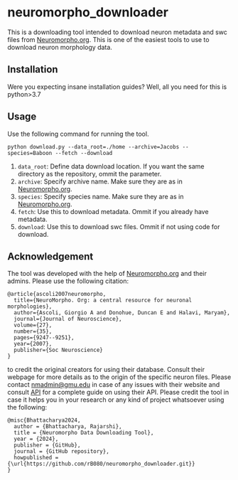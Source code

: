# neuromorpho_downloader
This is a downloading tool intended to download neuron metadata and swc files from [Neuromorpho.org](https://neuromorpho.org/). This is one of the easiest tools to use to download neuron morphology data.

## Installation
Were you expecting insane installation guides? Well, all you need for this is python>3.7

## Usage
Use the following command for running the tool.

```
python download.py --data_root=./home --archive=Jacobs --species=Baboon --fetch --download
```

1. ```data_root```: Define data download location. If you want the same directory as the repository, ommit the parameter.
2. ```archive```: Specify archive name. Make sure they are as in [Neuromorpho.org](https://neuromorpho.org/).
3. ```species```: Specify species name. Make sure they are as in [Neuromorpho.org](https://neuromorpho.org/).
4. ```fetch```: Use this to download metadata. Ommit if you already have metadata.
5. ```download```: Use this to download swc files. Ommit if not using code for download.

## Acknowledgement
The tool was developed with the help of [Neuromorpho.org](https://neuromorpho.org/) and their admins. Please use the following citation:

```
@article{ascoli2007neuromorpho,
  title={NeuroMorpho. Org: a central resource for neuronal morphologies},
  author={Ascoli, Giorgio A and Donohue, Duncan E and Halavi, Maryam},
  journal={Journal of Neuroscience},
  volume={27},
  number={35},
  pages={9247--9251},
  year={2007},
  publisher={Soc Neuroscience}
}
```

to credit the original creators for using their database. Consult their webpage for more details as to the origin of the specific neuron files. Please contact [nmadmin@gmu.edu](nmadmin@gmu.edu) in case of any issues with their website and consult [API](https://neuromorpho.org/apiReference.html) for a complete guide on using their API. Please credit the tool in case it helps you in your research or any kind of project whatsoever using the following:

```
@misc{Bhattacharya2024,
  author = {Bhattacharya, Rajarshi},
  title = {Neuromorpho Data Downloading Tool},
  year = {2024},
  publisher = {GitHub},
  journal = {GitHub repository},
  howpublished = {\url{https://github.com/rB080/neuromorpho_downloader.git}}
}
```
